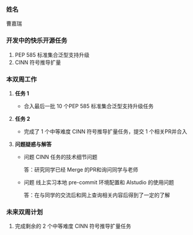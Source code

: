 ### 姓名

曹嘉瑞

### 开发中的快乐开源任务

1.  PEP 585 标准集合泛型支持升级
2.  CINN 符号推导扩量

### 本双周工作

1. **任务 1**

   - 合入最后一批 10 个PEP 585 标准集合泛型支持升级任务

2. **任务 2**

   - 完成了 1 个中等难度 CINN 符号推导扩量任务，提交 1 个相关PR并合入


5. **问题疑惑与解答**

   - 问题  CINN 任务的技术细节问题

     答：研究同学已经 Merge 的PR和询问同学与老师

   - 问题  线上实习本地 pre-commit 环境配置和 AIstudio 的使用问题

     答：在与同学的交流后和网上查询相关内容后得到了一定的了解

### 未来双周计划

1. 完成剩余的 2 个中等难度 CINN 符号推导扩量任务
